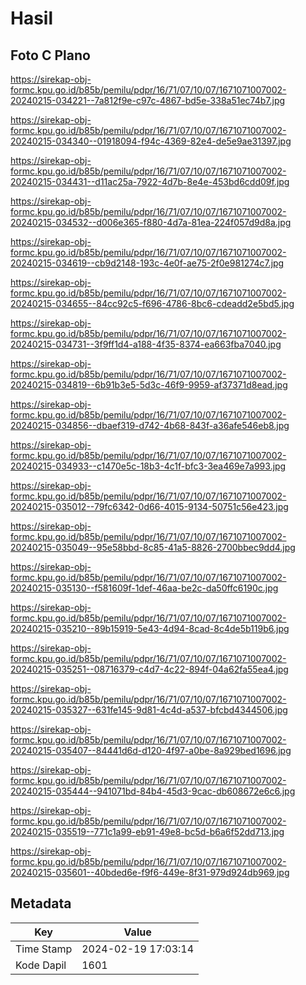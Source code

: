 # Hasil

## Foto C Plano

https://sirekap-obj-formc.kpu.go.id/b85b/pemilu/pdpr/16/71/07/10/07/1671071007002-20240215-034221--7a812f9e-c97c-4867-bd5e-338a51ec74b7.jpg

https://sirekap-obj-formc.kpu.go.id/b85b/pemilu/pdpr/16/71/07/10/07/1671071007002-20240215-034340--01918094-f94c-4369-82e4-de5e9ae31397.jpg

https://sirekap-obj-formc.kpu.go.id/b85b/pemilu/pdpr/16/71/07/10/07/1671071007002-20240215-034431--d11ac25a-7922-4d7b-8e4e-453bd6cdd09f.jpg

https://sirekap-obj-formc.kpu.go.id/b85b/pemilu/pdpr/16/71/07/10/07/1671071007002-20240215-034532--d006e365-f880-4d7a-81ea-224f057d9d8a.jpg

https://sirekap-obj-formc.kpu.go.id/b85b/pemilu/pdpr/16/71/07/10/07/1671071007002-20240215-034619--cb9d2148-193c-4e0f-ae75-2f0e981274c7.jpg

https://sirekap-obj-formc.kpu.go.id/b85b/pemilu/pdpr/16/71/07/10/07/1671071007002-20240215-034655--84cc92c5-f696-4786-8bc6-cdeadd2e5bd5.jpg

https://sirekap-obj-formc.kpu.go.id/b85b/pemilu/pdpr/16/71/07/10/07/1671071007002-20240215-034731--3f9ff1d4-a188-4f35-8374-ea663fba7040.jpg

https://sirekap-obj-formc.kpu.go.id/b85b/pemilu/pdpr/16/71/07/10/07/1671071007002-20240215-034819--6b91b3e5-5d3c-46f9-9959-af37371d8ead.jpg

https://sirekap-obj-formc.kpu.go.id/b85b/pemilu/pdpr/16/71/07/10/07/1671071007002-20240215-034856--dbaef319-d742-4b68-843f-a36afe546eb8.jpg

https://sirekap-obj-formc.kpu.go.id/b85b/pemilu/pdpr/16/71/07/10/07/1671071007002-20240215-034933--c1470e5c-18b3-4c1f-bfc3-3ea469e7a993.jpg

https://sirekap-obj-formc.kpu.go.id/b85b/pemilu/pdpr/16/71/07/10/07/1671071007002-20240215-035012--79fc6342-0d66-4015-9134-50751c56e423.jpg

https://sirekap-obj-formc.kpu.go.id/b85b/pemilu/pdpr/16/71/07/10/07/1671071007002-20240215-035049--95e58bbd-8c85-41a5-8826-2700bbec9dd4.jpg

https://sirekap-obj-formc.kpu.go.id/b85b/pemilu/pdpr/16/71/07/10/07/1671071007002-20240215-035130--f581609f-1def-46aa-be2c-da50ffc6190c.jpg

https://sirekap-obj-formc.kpu.go.id/b85b/pemilu/pdpr/16/71/07/10/07/1671071007002-20240215-035210--89b15919-5e43-4d94-8cad-8c4de5b119b6.jpg

https://sirekap-obj-formc.kpu.go.id/b85b/pemilu/pdpr/16/71/07/10/07/1671071007002-20240215-035251--08716379-c4d7-4c22-894f-04a62fa55ea4.jpg

https://sirekap-obj-formc.kpu.go.id/b85b/pemilu/pdpr/16/71/07/10/07/1671071007002-20240215-035327--631fe145-9d81-4c4d-a537-bfcbd4344506.jpg

https://sirekap-obj-formc.kpu.go.id/b85b/pemilu/pdpr/16/71/07/10/07/1671071007002-20240215-035407--84441d6d-d120-4f97-a0be-8a929bed1696.jpg

https://sirekap-obj-formc.kpu.go.id/b85b/pemilu/pdpr/16/71/07/10/07/1671071007002-20240215-035444--941071bd-84b4-45d3-9cac-db608672e6c6.jpg

https://sirekap-obj-formc.kpu.go.id/b85b/pemilu/pdpr/16/71/07/10/07/1671071007002-20240215-035519--771c1a99-eb91-49e8-bc5d-b6a6f52dd713.jpg

https://sirekap-obj-formc.kpu.go.id/b85b/pemilu/pdpr/16/71/07/10/07/1671071007002-20240215-035601--40bded6e-f9f6-449e-8f31-979d924db969.jpg


## Metadata

| Key        | Value               |
| ---------- | ------------------- |
| Time Stamp | 2024-02-19 17:03:14 |
| Kode Dapil | 1601                |



